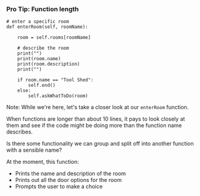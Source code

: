 ### Pro Tip: Function length

	# enter a specific room
	def enterRoom(self, roomName):
    
		room = self.rooms[roomName]
        
		# describe the room
		print("")
		print(room.name)
		print(room.description)
		print("")
		
		if room.name == "Tool Shed":
			self.end()
		else:
			self.askWhatToDo(room)

Note:
While we're here, let's take a closer look at our `enterRoom` function.

When functions are longer than about 10 lines, it pays to look closely at them and see if the code might be doing more than the function name describes. 

Is there some functionality we can group and split off into another function with a sensible name?

At the moment, this function:

- Prints the name and description of the room
- Prints out all the door options for the room
- Prompts the user to make a choice

